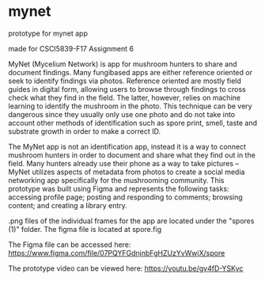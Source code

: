 # mynet
prototype for mynet app 

made for CSCI5839-F17 
Assignment 6 

MyNet (Mycelium Network) is app for mushroom hunters to share and document findings. Many fungibased
apps are either reference oriented or seek to identify findings via photos. Reference oriented are
mostly field guides in digital form, allowing users to browse through findings to cross check what they
find in the field. The latter, however, relies on machine learning to identify the mushroom in the photo.
This technique can be very dangerous since they usually only use one photo and do not take into
account other methods of identification such as spore print, smell, taste and substrate growth in order
to make a correct ID.

The MyNet app is not an identification app, instead it is a way to connect mushroom hunters in order to
document and share what they find out in the field. Many hunters already use their phone as a way to
take pictures – MyNet utilizes aspects of metadata from photos to create a social media networking app
specifically for the mushrooming community. This prototype was built using Figma and represents the
following tasks: accessing profile page; posting and responding to comments; browsing content; and
creating a library entry.

.png files of the individual frames for the app are located under the "spores (1)" folder. 
The figma file is located at spore.fig

The Figma file can be accessed here: https://www.figma.com/file/07PQYFGdnjnbFgHZUzYvWwjX/spore

The prototype video can be viewed here: https://youtu.be/gy4fD-YSKyc

